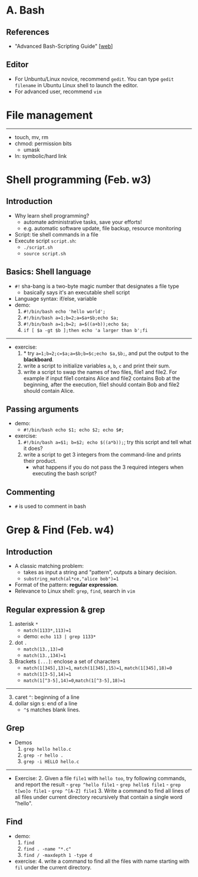 A. Bash
===

References
---

- "Advanced Bash-Scripting Guide" [[web](http://www.tldp.org/LDP/abs/html/)]

Editor
---

- For Unbuntu/Linux novice, recommend `gedit`. You can type `gedit filename` in Ubuntu Linux shell to launch the editor.
- For advanced user, recommend `vim`

File management
===

---

- touch, mv, rm
- chmod: permission bits
    - umask
- ln: symbolic/hard link

<!--

Homework 2
---

Write down commands to do the following: 

1. can you use "rm" instead of "rmdir" to remove an empty directory? what parameters do you need to make it work?
2. what permissions are needed for a user to be able to change the name of a directory?
3. create directory with name 'dir_cis342'
4. copy all the files in the current directory that are c programs (their name ends with .c) to 'dir_cis342'
5. create symbolic links to 'dir_cis342'? (verify your link is working, by `cd` your link).

-->

Shell programming (Feb. w3)
===

Introduction
---

- Why learn shell programming?
    - automate administrative tasks, save your efforts!
    - e.g. automatic software update, file backup, resource monitoring
- Script: tie shell commands in a file 
- Execute script `script.sh`:
    - `./script.sh`
    - `source script.sh`

Basics: Shell language
---

- `#!` sha-bang is a two-byte magic number that designates a file type
    - basically says it's an executable shell script 
- Language syntax: if/else, variable
- demo:
    1. `#!/bin/bash echo 'hello world';`
    2. `#!/bin/bash a=1;b=2;a=$a+$b;echo $a;`
    2. `#!/bin/bash a=1;b=2; a=$((a+b));echo $a;`
    3. `if [ $a -gt $b ];then echo 'a larger than b';fi`

---

- exercise:
    1. \* try `a=1;b=2;c=$a;a=$b;b=$c;echo $a,$b;`, and put the output to the **blackboard**.
    2. write a script to initialize variables `a`, `b`, `c` and print their sum.
    3. write a script to swap the names of two files, file1 and file2. For example if input file1 contains Alice and file2 contains Bob at the beginning, after the execution, file1 should contain Bob and file2 should contain Alice.

Passing arguments
---

- demo: 
    - `#!/bin/bash echo $1; echo $2; echo $#;`
- exercise:
    1. `#!/bin/bash a=$1; b=$2; echo $((a*b));`; try this script and tell what it does?
    1. write a script to get 3 integers from the command-line and prints their product.
        - what happens if you do not pass the 3 required integers when executing the bash script?

Commenting
---

- `#` is used to comment in bash

<!--
Exit values 
---

- intro:
    - executing every command has a "result" or exit value.
- demo: 
    - `echo alice; echo $?; rm filenamedttt; echo $?`
- exercise: 
    1. `touch file111; rm file111; echo $?` what is the output? 
    2. how do you modify the above script so that it prints 1
    3. write a script by using `touch` and exit value to test if a file (with name `AAA`) exist?
-->
<!--

Homework 3
---

1. `mkdir fff; echo $?; mkdir fff; echo $?;` why is output different?
2. can exit code have any other value that 0 and 1? read the man page for "exit". 
    - write a program that gets 3 integers and prints the sum of them. Test the exit code when the number of arguments provided are not valid (<>3).
3. we want to use the rm command but we don't want to get errors. Write a script to get a file name as a parameter and removes it. If the file does not exist, it should not give an error.

-->


Grep & Find (Feb. w4)
===

Introduction
---

- A classic matching problem: 
    - takes as input a string and "pattern", outputs a binary decision.
    - `substring_match(al*ce,"alice bob")=1`
- Format of the pattern: **regular expression**.
- Relevance to Linux shell: `grep`, `find`, search in `vim`

Regular expression & grep
---

1. asterisk `*`
    - `match(1133*,113)=1`
    - demo: `echo 113 | grep 1133*`
2. dot `.`
    - `match(13.,13)=0`
    - `match(13.,134)=1`
5. Brackets `[...]`: enclose a set of characters 
    - `match(1[345],13)=1`, `match(1[345],15)=1`, `match(1[345],18)=0`
    - `match(1[3-5],14)=1`
    - `match(1[^3-5],14)=0`,`match(1[^3-5],18)=1`

---

3. caret `^`: beginning of a line
4. dollar sign `$`: end of a line
    - `^$` matches blank lines.
<!--    - backslash `\\`: `\$`-->

Grep
---

- Demos
    1. `grep hello hello.c`
    2. `grep -r hello .`
    3. `grep -i HELLO hello.c`

---

- Exercise:
    2. Given a file `file1` with `hello too`, try following commands, and report the result
        - `grep ^hello file1`
        - `grep hello$ file1`
        - `grep t[wo]o file1`
        - `grep ^[A-Z] file1`
    3. Write a command to find all lines of all files under current directory recursively that contain a single word "hello".

Find
---

- demo:
    1. `find`
    2. `find . -name "*.c"`
    3. `find / -maxdepth 1 -type d`
- exercise:
    4. write a command to find all the files with name starting with `fil` under the current directory.

<!--

Homework
---

1. There are a couple of other commands like "find". Test these and describe the difference: "which", "whereis", "locate".
2. Search the internet for "grep regular expression for US phone numbers" and find a regular expression for finding all file lines that contain a valid US phone number. Test it on a sample file and write the command. Examples of valid US phone number formats: (315)1234567, 680-123-4567, 7161234567, (585) 1234567, (800)123-4567
3. Modify the regular expression you used in the previous question to only match Syrause area codes (315 and 680)
4. Write a regular expression to match all lines of a file which contain an email address. You can search the internet for this. But make sure that it works!
5. Modify the regular expression you used in the previous question to only match syr.edu emails.
6. What option of the find command do you use for finding all files with a certain permission?
7. Use -type option of find command to find all "directories" in the home directory of a user named "foo" recursively.
8. Use find command with -regex option to find all files that their names starts with a lowercase letter.

-->

<!---

Processes
===

top
---

- demo: `top`
- exercise:
    1. open firefox and use top interactive commands to close it
    2. open firefox again. open some websites and tabs and see how they affect the values in top command.

ps and kill
---

- demo:
    1. `ps aux`
    2. `kill -15 1234`
    3. `kill -l`
- exercise:
    1. use grep to find all the processes running as root
    2. open firefox web browser and find its pid
    3. terminate firefox using the kill command. Suppose firefox is crashed and you can't close it using graphical interface. What you need to do to close it?


Advanced commands
===

Command execution model
---

- a command is run in a process
- a process access "files"
    - file: stdout/stdin, stderr, on-disk files
- processes contend the "frontend" display
- source vs `./`

Redirection
---

- intro: 
    - redirect from one file to another
        - standard printout is a file, 
        - error printout is another file
    - `>`, `>>`
- demo:
    1. `echo 'hello Alice' > somefile`
    3. `echo 'hello Alice' >> somefile`
    4. `rm XXX>somefile`, `rm XXX &>somefile`, 
    5. `rm XXX 1>somefile`, `rm XXX 2>somefile`, 
- exercise:
    1. try `pwd > ZZZ`; explain what this command does?
    1. write a command to store the list of files in current directory to a file named 'YYY'

Pipe
---

- intro:
    - chaining multiple commands
    - pass output (stdout) of a previous command to input (stdin) of the next one.
    - A pipe is a classic method of interprocess communication
    - `|`, `&&`
- demo:
    1. `ls /etc | more`
    2. `echo pwd | ls`
- exercise:
    2. can you pipe and redirect more than one time? `ls /etc | more > output`
    3. can you write the error to a file? like `rm nonexistingfile1 > output`.

background processes
---

- demo:
    1. `vim &`
    2. `jobs`
    3. `fg`
- exercise:
    1. run `top`. now use ctrl+c to terminate it. run in another time and this time use ctrl+z. what is the difference?
    2. run top in the background. also run vim in the background. try switching between them in one terminal.
    3. copy a big file that takes a long time in the background and observe when it finishes with top.

Homework 4
---

1. read the man page for `head` and `tail` commands. write a bash script to get name of a file and writes the 3 first and 3 last lines of the file to another file named `output`.
2. read the man page for `wc` command. write a bash script to get name of a file and removes it if it contains less that 3 words.
3. using `ls` and `wc` commands, write a single command to print out the number of files in the current directory.
4. use head and tail to print out lines number 25 to 30 of a long file.

-->
